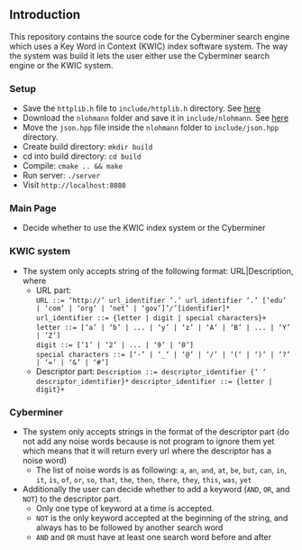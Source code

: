 ## Introduction
This repository contains the source code for the Cyberminer search engine which uses a Key Word in Context (KWIC) index software system. The way the system was build it lets the user either use the Cyberminer search engine or the KWIC system.

### Setup
- Save the `httplib.h` file to `include/httplib.h` directory. See [here](https://github.com/yhirose/cpp-httplib/blob/master/httplib.h)
- Download the `nlohmann` folder and save it in `include/nlohmann`. See [here](https://github.com/nlohmann/json/tree/develop/include/nlohmann)
- Move the `json.hpp` file inside the `nlohmann` folder to `include/json.hpp` directory.
- Create build directory: `mkdir build`
- cd into build directory: `cd build`
- Compile: `cmake .. && make`
- Run server: `./server`
- Visit `http://localhost:8080`

### Main Page
- Decide whether to use the KWIC index system or the Cyberminer

### KWIC system
- The system only accepts string of the following format: URL|Description, where
  * URL part:\
    `URL ::= ‘http://’ url_identifier ‘.’ url_identifier ‘.’ [‘edu’ | ‘com’ | ‘org’ | ‘net’ | ‘gov’]’/’[identifier]*`\
    `url_identifier ::= {letter | digit | special characters}+`\
    `letter ::= [‘a’ | ‘b’ | ... | ‘y’ | ‘z’ | ‘A’ | ‘B’ | ... | ‘Y’ | ‘Z’]`\
    `digit ::= [‘1’ | ‘2’ | ... | ‘9’ | ‘0’]`\
    `special characters ::= [‘-’ | ‘_’ | ‘@’ | ‘/’ | ‘(‘ | ‘)’ | ‘?’ | ‘=’ | ‘&’ | ‘#’]`
  * Descriptor part:
    `Description ::= descriptor_identifier {‘ ‘ descriptor_identifier}*`
    `descriptor_identifier ::= {letter | digit}+`

### Cyberminer
- The system only accepts strings in the format of the descriptor part (do not add any noise words because is not program to ignore them yet which means that it will return every url where the descriptor has a noise word)
  * The list of noise words is as following: `a`, `an`, `and`, `at`, `be`, `but`, `can`, `in`, `it`, `is`, `of`, `or`, `so`, `that`, `the`, `then`, `there`, `they`, `this`, `was`, `yet`
- Additionally the user can decide whether to add a keyword (`AND`, `OR`, and `NOT`) to the descriptor part.
  * Only one type of keyword at a time is accepted.
  * `NOT` is the only keyword accepted at the beginning of the string, and always has to be followed by another search word
  * `AND` and `OR` must have at least one search word before and after
